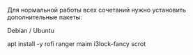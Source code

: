 Для нормальной работы всех сочетаний нужно установить дополнительные пакеты:

Debian / Ubuntu

apt install -y rofi ranger maim i3lock-fancy scrot

